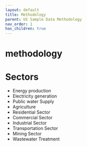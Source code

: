 ```yaml
---
layout: default
title: Methodology
parent: US Sample Data Methodology
nav_order: 1
has_children: true
---
```


# methodology

# Sectors

* Energy production
* Electricity generation
* Public water Supply
* Agriculture
* Residential Sector
* Commercial Sector
* Industrial Sector
* Transportation Sector
* Mining Sector
* Wastewater Treatment
